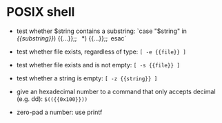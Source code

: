 # POSIX shell

- test whether $string contains a substring:
`case "$string" in`
`    *{{substring}}*) {{...}};;`
`    *) {{...}};;`
`esac`

- test whether file exists, regardless of type:
`[ -e {{file}} ]`

- test whether file exists and is not empty:
`[ -s {{file}} ]`

- test whether a string is empty:
`[ -z {{string}} ]`

- give an hexadecimal number to a command that only accepts decimal (e.g. dd):
`$(({{0x100}}))`

- zero-pad a number:
use printf
